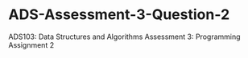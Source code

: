 # ADS-Assessment-3-Question-2
ADS103: Data Structures and Algorithms Assessment 3: Programming Assignment 2

